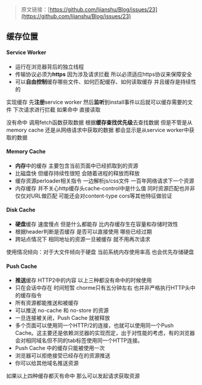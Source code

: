 > 原文链接：[https://github.com/ljianshu/Blog/issues/23](https://github.com/ljianshu/Blog/issues/23)

## 缓存位置

#### Service Worker

* 运行在浏览器背后的独立线程 
* 传输协议必须为**https** 因为涉及请求拦截 所以必须适应https协议来保障安全 
* 可以**自由控制**缓存哪些文件、如何匹配缓存、如何读取缓存 并且缓存是持续性的

实现缓存 先**注册**service worker 然后**监听**到install事件以后就可以缓存需要的文件 下次请求进行拦截 如果命中 直接读取

没有命中 调用fetch函数获取数据 根据**缓存查找优先级**去查找数据 但是不管是从memory cache 还是从网络请求中获取的数据 都会显示是从service worker中获取的数据

#### Memory Cache

* **内存**中的缓存 主要包含当前页面中已经抓取到的资源 
* 比磁盘快 但缓存持续性很短 会随着进程的释放而释放 
* 缓存资源perloader相关指令 一边解析js/css文件 一百年网络请求下一个资源
* 内存缓存 并不关心http缓存头cache-control中是什么值 同时资源匹配也并非仅仅对URL做匹配  可能还会对content-type cors等其他特征做验证

#### Disk Cache

* **硬盘**缓存 速度慢点 但是什么都能存 比内存缓存生在容量和存储时效性
* 根据header判断是否缓存 是否可以直接使用 哪些已经过期
* 跨站点情况下 相同地址的资源一旦被缓存 就不用再次请求

使用情况倾向：对于大文件倾向于硬盘 当前系统内存使用率高 也会优先存储硬盘

#### Push Cache

* **推送**缓存 HTTP2中的内容 以上三种都没有命中的时候使用
* 只在会话中存在 时间短暂 chorme只有五分钟左右 也并非严格执行HTTP头中的缓存指令
* 所有资源都能推送和被缓存
* 可以推送 no-cache 和 no-store 的资源
* 一旦连接被关闭，Push Cache 就被释放
* 多个页面可以使用同一个HTTP/2的连接，也就可以使用同一个Push Cache。这主要还是依赖浏览器的实现而定，出于对性能的考虑，有的浏览器会对相同域名但不同的tab标签使用同一个HTTP连接。
* Push Cache 中的缓存只能被使用一次
* 浏览器可以拒绝接受已经存在的资源推送
* 你可以给其他域名推送资源

如果以上四种缓存都灭有命中 那么可以发起请求获取资源



